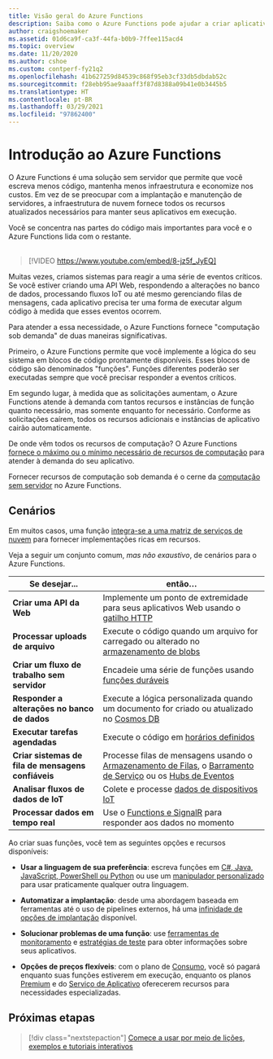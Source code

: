 ```yaml
---
title: Visão geral do Azure Functions
description: Saiba como o Azure Functions pode ajudar a criar aplicativos sem servidor robustos.
author: craigshoemaker
ms.assetid: 01d6ca9f-ca3f-44fa-b0b9-7ffee115acd4
ms.topic: overview
ms.date: 11/20/2020
ms.author: cshoe
ms.custom: contperf-fy21q2
ms.openlocfilehash: 41b627259d84539c868f95eb3cf33db5dbdab52c
ms.sourcegitcommit: f28ebb95ae9aaaff3f87d8388a09b41e0b3445b5
ms.translationtype: HT
ms.contentlocale: pt-BR
ms.lasthandoff: 03/29/2021
ms.locfileid: "97862400"
---
```

# <a name="introduction-to-azure-functions"></a>Introdução ao Azure Functions

O Azure Functions é uma solução sem servidor que permite que você escreva menos código, mantenha menos infraestrutura e economize nos custos. Em vez de se preocupar com a implantação e manutenção de servidores, a infraestrutura de nuvem fornece todos os recursos atualizados necessários para manter seus aplicativos em execução.

Você se concentra nas partes do código mais importantes para você e o Azure Functions lida com o restante.<br /><br />

> [!VIDEO https://www.youtube.com/embed/8-jz5f_JyEQ]

Muitas vezes, criamos sistemas para reagir a uma série de eventos críticos. Se você estiver criando uma API Web, respondendo a alterações no banco de dados, processando fluxos IoT ou até mesmo gerenciando filas de mensagens, cada aplicativo precisa ter uma forma de executar algum código à medida que esses eventos ocorrem.

Para atender a essa necessidade, o Azure Functions fornece "computação sob demanda" de duas maneiras significativas.

Primeiro, o Azure Functions permite que você implemente a lógica do seu sistema em blocos de código prontamente disponíveis. Esses blocos de código são denominados "funções". Funções diferentes poderão ser executadas sempre que você precisar responder a eventos críticos.

Em segundo lugar, à medida que as solicitações aumentam, o Azure Functions atende à demanda com tantos recursos e instâncias de função quanto necessário, mas somente enquanto for necessário. Conforme as solicitações caírem, todos os recursos adicionais e instâncias de aplicativo cairão automaticamente.

De onde vêm todos os recursos de computação? O Azure Functions [fornece o máximo ou o mínimo necessário de recursos de computação](./functions-scale.md) para atender à demanda do seu aplicativo.

Fornecer recursos de computação sob demanda é o cerne da [computação sem servidor](https://azure.microsoft.com/solutions/serverless/) no Azure Functions.

## <a name="scenarios"></a>Cenários

Em muitos casos, uma função [integra-se a uma matriz de serviços de nuvem](./functions-triggers-bindings.md) para fornecer implementações ricas em recursos.

Veja a seguir um conjunto comum, _mas não exaustivo_, de cenários para o Azure Functions.

| Se desejar... | então… |
| --- | --- |
| **Criar uma API da Web** | Implemente um ponto de extremidade para seus aplicativos Web usando o [gatilho HTTP](./functions-bindings-http-webhook.md) |
| **Processar uploads de arquivo** | Execute o código quando um arquivo for carregado ou alterado no [armazenamento de blobs](./functions-bindings-storage-blob.md) |
| **Criar um fluxo de trabalho sem servidor** | Encadeie uma série de funções usando [funções duráveis](./durable/durable-functions-overview.md) |
| **Responder a alterações no banco de dados** | Execute a lógica personalizada quando um documento for criado ou atualizado no [Cosmos DB](./functions-bindings-cosmosdb-v2.md) |
| **Executar tarefas agendadas** | Execute o código em [horários definidos](./functions-bindings-timer.md) |
| **Criar sistemas de fila de mensagens confiáveis** | Processe filas de mensagens usando o [Armazenamento de Filas](./functions-bindings-storage-queue.md), o [Barramento de Serviço](./functions-bindings-service-bus.md) ou os [Hubs de Eventos](./functions-bindings-event-hubs.md) |
| **Analisar fluxos de dados de IoT** | Colete e processe [dados de dispositivos IoT](./functions-bindings-event-iot.md) |
| **Processar dados em tempo real** | Use o [Functions e SignalR](./functions-bindings-signalr-service.md) para responder aos dados no momento |

Ao criar suas funções, você tem as seguintes opções e recursos disponíveis:

- **Usar a linguagem de sua preferência**: escreva funções em [C#, Java, JavaScript, PowerShell ou Python](./supported-languages.md) ou use um [manipulador personalizado](./functions-custom-handlers.md) para usar praticamente qualquer outra linguagem.

- **Automatizar a implantação**: desde uma abordagem baseada em ferramentas até o uso de pipelines externos, há uma [infinidade de opções de implantação](./functions-deployment-technologies.md) disponível.

- **Solucionar problemas de uma função**: use [ferramentas de monitoramento](./functions-monitoring.md) e [estratégias de teste](./functions-test-a-function.md) para obter informações sobre seus aplicativos.

- **Opções de preços flexíveis**: com o plano de [Consumo](./pricing.md), você só pagará enquanto suas funções estiverem em execução, enquanto os planos [Premium](./pricing.md) e do [Serviço de Aplicativo](./pricing.md) oferecerem recursos para necessidades especializadas.

## <a name="next-steps"></a>Próximas etapas

> [!div class="nextstepaction"]
> [Comece a usar por meio de lições, exemplos e tutoriais interativos](./functions-get-started.md)
